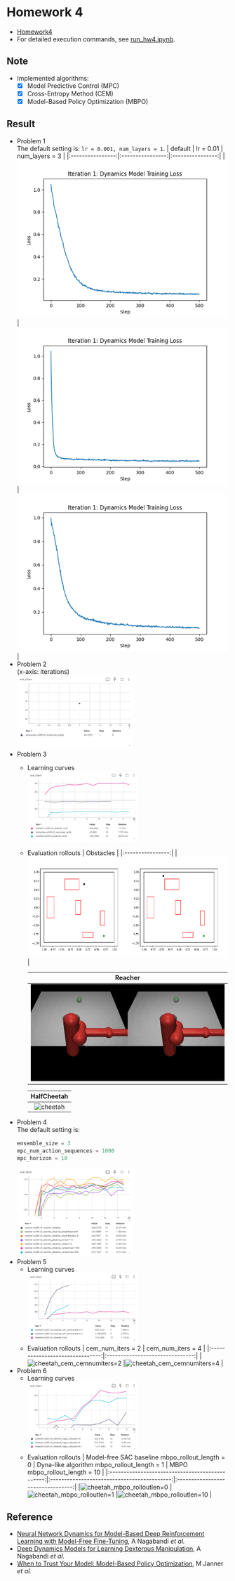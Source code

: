 # Homework 4
* [Homework4]
* For detailed execution commands, see [run_hw4.ipynb].

## Note
* Implemented algorithms:
  * [x] Model Predictive Control (MPC)
  * [x] Cross-Entropy Method (CEM)
  * [x] Model-Based Policy Optimization (MBPO)

## Result
* Problem 1  
  The default setting is: `lr = 0.001, num_layers = 1`.
  | default          | lr = 0.01        | num_layers = 3   |
  |:----------------:|:----------------:|:----------------:|
  |![p1_default]     |![p1_lr]          |![p1_numlayers]   |
* Problem 2  
  (x-axis: iterations)  
  <img src="results/problem2.png" width="55%" />
* Problem 3
  * Learning curves  
    <img src="results/problem3.png" width="55%" />
  * Evaluation rollouts
    | Obstacles        |
    |:----------------:|
    |![obstacles]      |
    
    | Reacher          |
    |:----------------:|
    |![reacher]        |

    | HalfCheetah      |
    |:----------------:|
    |![cheetah]        |
* Problem 4  
  The default setting is:
  ```python
  ensemble_size = 3
  mpc_num_action_sequences = 1000
  mpc_horizon = 10
  ```
  <img src="results/problem4.png" width="55%" />
* Problem 5
  * Learning curves  
    <img src="results/problem5.png" width="55%" />
  * Evaluation rollouts
    | cem_num_iters = 2               | cem_num_iters = 4               |
    |:-------------------------------:|:-------------------------------:|
    |![cheetah_cem_cemnumiters=2]     |![cheetah_cem_cemnumiters=4]     |
* Problem 6
  * Learning curves  
    <img src="results/problem6.png" width="55%" />
  * Evaluation rollouts
    | Model-free SAC baseline mbpo_rollout_length = 0 | Dyna-like algorithm mbpo_rollout_length = 1 | MBPO<br> mbpo_rollout_length = 10 |
    |:-----------------------------------------------:|:-------------------------------------------:|:---------------------------------:|
    |![cheetah_mbpo_rolloutlen=0]                     |![cheetah_mbpo_rolloutlen=1]                 |![cheetah_mbpo_rolloutlen=10]      |

## Reference
* [Neural Network Dynamics for Model-Based Deep Reinforcement Learning with Model-Free Fine-Tuning], A Nagabandi *et al.*
* [Deep Dynamics Models for Learning Dexterous Manipulation], A Nagabandi *et al.*
* [When to Trust Your Model: Model-Based Policy Optimization], M Janner *et al.*



[Homework4]: https://rail.eecs.berkeley.edu/deeprlcourse/deeprlcourse/static/homeworks/hw4.pdf
[run_hw4.ipynb]: run_hw4.ipynb
[p1_default]: results/itr_1_loss_curve.png
[p1_lr]: <results/itr_1_loss_curve lr=0.01.png>
[p1_numlayers]: <results/itr_1_loss_curve numlayers=3.png>
[obstacles]: results/obstacles_multi.gif
[reacher]: results/reacher_multi.gif
[cheetah]: results/cheetah_multi.gif
[cheetah_cem_cemnumiters=2]: results/cheetah_cem_cemnumiters=2.gif
[cheetah_cem_cemnumiters=4]: results/cheetah_cem_cemnumiters=4.gif
[cheetah_mbpo_rolloutlen=0]: results/cheetah_mbpo_rolloutlen=0.gif
[cheetah_mbpo_rolloutlen=1]: results/cheetah_mbpo_rolloutlen=1.gif
[cheetah_mbpo_rolloutlen=10]: results/cheetah_mbpo_rolloutlen=10.gif
[Neural Network Dynamics for Model-Based Deep Reinforcement Learning with Model-Free Fine-Tuning]: https://arxiv.org/pdf/1708.02596
[Deep Dynamics Models for Learning Dexterous Manipulation]: https://arxiv.org/pdf/1909.11652
[When to Trust Your Model: Model-Based Policy Optimization]: https://arxiv.org/pdf/1906.08253
